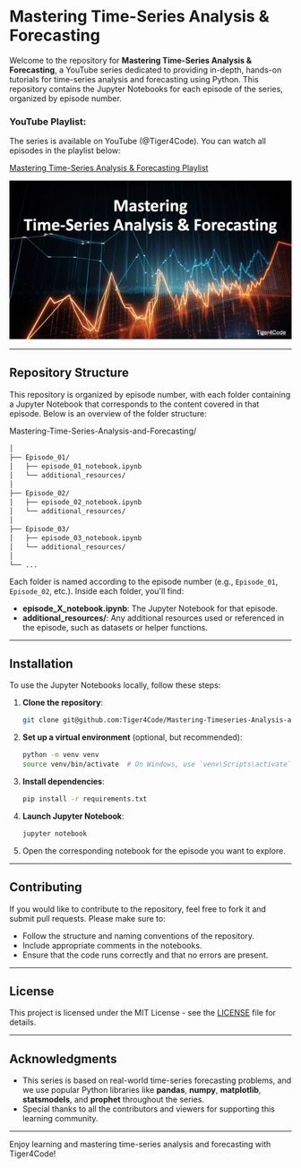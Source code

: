 # Mastering Time-Series Analysis & Forecasting

Welcome to the repository for **Mastering Time-Series Analysis & Forecasting**, a YouTube series dedicated to providing in-depth, hands-on tutorials for time-series analysis and forecasting using Python. This repository contains the Jupyter Notebooks for each episode of the series, organized by episode number.

### YouTube Playlist:
The series is available on YouTube (@Tiger4Code). You can watch all episodes in the playlist below:

[Mastering Time-Series Analysis & Forecasting Playlist](https://www.youtube.com/playlist?list=PLVaP8SbYAAitZdhEU_rB-IpXsKSo0OAll)

![Placeholder Image](images/mastering-timeseries.png)

---

## Repository Structure

This repository is organized by episode number, with each folder containing a Jupyter Notebook that corresponds to the content covered in that episode. Below is an overview of the folder structure:



Mastering-Time-Series-Analysis-and-Forecasting/
```
│
├── Episode_01/
│   ├── episode_01_notebook.ipynb
│   └── additional_resources/
│
├── Episode_02/
│   ├── episode_02_notebook.ipynb
│   └── additional_resources/
│
├── Episode_03/
│   ├── episode_03_notebook.ipynb
│   └── additional_resources/
│
└── ...
```


Each folder is named according to the episode number (e.g., `Episode_01`, `Episode_02`, etc.). Inside each folder, you'll find:
- **episode_X_notebook.ipynb**: The Jupyter Notebook for that episode.
- **additional_resources/**: Any additional resources used or referenced in the episode, such as datasets or helper functions.

---

## Installation

To use the Jupyter Notebooks locally, follow these steps:

1. **Clone the repository**:
    ```bash
    git clone git@github.com:Tiger4Code/Mastering-Timeseries-Analysis-and-Forecasting.git
    ```

2. **Set up a virtual environment** (optional, but recommended):
    ```bash
    python -m venv venv
    source venv/bin/activate  # On Windows, use `venv\Scripts\activate`
    ```

3. **Install dependencies**:
    ```bash
    pip install -r requirements.txt
    ```

4. **Launch Jupyter Notebook**:
    ```bash
    jupyter notebook
    ```

5. Open the corresponding notebook for the episode you want to explore.

---

## Contributing

If you would like to contribute to the repository, feel free to fork it and submit pull requests. Please make sure to:
- Follow the structure and naming conventions of the repository.
- Include appropriate comments in the notebooks.
- Ensure that the code runs correctly and that no errors are present.

---

## License

This project is licensed under the MIT License - see the [LICENSE](LICENSE) file for details.

---

## Acknowledgments

- This series is based on real-world time-series forecasting problems, and we use popular Python libraries like **pandas**, **numpy**, **matplotlib**, **statsmodels**, and **prophet** throughout the series.
- Special thanks to all the contributors and viewers for supporting this learning community.

---

Enjoy learning and mastering time-series analysis and forecasting with Tiger4Code!
